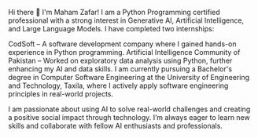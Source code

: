 
Hi there 👋 I'm Maham Zafar!
I am a Python Programming certified professional with a strong interest in Generative AI, Artificial Intelligence, and Large Language Models. I have completed two internships:

CodSoft – A software development company where I gained hands-on experience in Python programming.
Artificial Intelligence Community of Pakistan – Worked on exploratory data analysis using Python, further enhancing my AI and data skills.
I am currently pursuing a Bachelor's degree in Computer Software Engineering at the University of Engineering and Technology, Taxila, where I actively apply software engineering principles in real-world projects.

I am passionate about using AI to solve real-world challenges and creating a positive social impact through technology. I’m always eager to learn new skills and collaborate with fellow AI enthusiasts and professionals.


